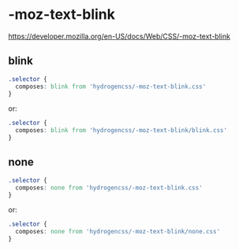 # -moz-text-blink

https://developer.mozilla.org/en-US/docs/Web/CSS/-moz-text-blink

## blink
```css
.selector {
  composes: blink from 'hydrogencss/-moz-text-blink.css'
}
```

or:
```css
.selector {
  composes: blink from 'hydrogencss/-moz-text-blink/blink.css'
}
```

## none
```css
.selector {
  composes: none from 'hydrogencss/-moz-text-blink.css'
}
```

or:
```css
.selector {
  composes: none from 'hydrogencss/-moz-text-blink/none.css'
}
```

